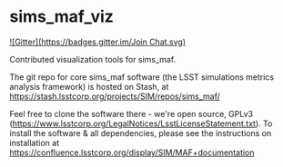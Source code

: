 sims_maf_viz
============
[![Gitter](https://badges.gitter.im/Join Chat.svg)](https://gitter.im/LSST-nonproject/sims_maf_viz?utm_source=badge&utm_medium=badge&utm_campaign=pr-badge&utm_content=badge)

Contributed visualization tools for sims_maf.  

The git repo for core sims_maf software (the LSST simulations metrics analysis framework) is hosted on Stash, at https://stash.lsstcorp.org/projects/SIM/repos/sims_maf/

Feel free to clone the software there - we're open source, GPLv3 (https://www.lsstcorp.org/LegalNotices/LsstLicenseStatement.txt). 
To install the software & all dependencies, please see the instructions on installation at https://confluence.lsstcorp.org/display/SIM/MAF+documentation
